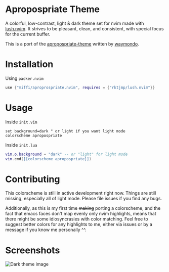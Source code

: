 # Apropospriate Theme

A colorful, low-contrast, light & dark theme set for nvim made with
[lush.nvim](https://github.com/rktjmp/lush.nvim). It strives to be pleasant,
clean, and consistent, with special focus for the current buffer.

This is a port of the
[apropospriate-theme](https://github.com/waymondo/apropospriate-theme) written
by [waymondo](https://github.com/waymondo).

# Installation
Using `packer.nvim`
```lua
use {"miffi/aproprospriate.nvim", requires = {"rktjmp/lush.nvim"}}
```

# Usage
Inside `init.vim`
```vim
set background=dark " or light if you want light mode
colorscheme apropospriate
```

Inside `init.lua`
```lua
vim.o.background = "dark" -- or "light" for light mode
vim.cmd([[colorscheme apropospriate]])
```

# Contributing
This colorscheme is still in active development right now. Things are still
missing, especially all of light mode. Please file issues if you find any bugs.

Additionally, as this is my first time ~~making~~ porting a colorscheme, and
the fact that emacs faces don't map evenly only nvim highlights, means that
there might be some idiosyncrasies with color matching. Feel free to suggest
better colors for any highlights to me, either via issues or by a message if
you know me personally ^^.

# Screenshots
![Dark theme image](https://i.postimg.cc/rF3NQ3fp/screenshot-2021-11-25-11-48-57.png)
